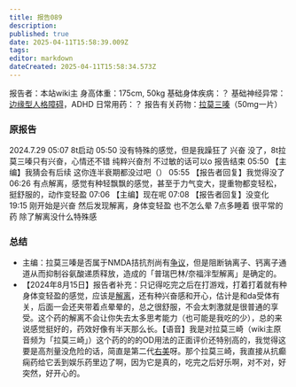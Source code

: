 ```yaml
---
title: 报告089
description: 
published: true
date: 2025-04-11T15:58:39.009Z
tags: 
editor: markdown
dateCreated: 2025-04-11T15:58:34.573Z
---
```


﻿报告者：本站wiki主
身高体重：175cm, 50kg
基础身体疾病：？
基础神经异常：[边缘型人格障碍](/BPD/)，ADHD
日常用药：？
报告有关药物：[拉莫三嗪](/LTG/)（50mg一片）

### 原报告
2024.7.29
05:07 8t启动
05:50 没有特殊的感觉，但是我躁狂了 兴奋 没了，8t拉莫三嗪只有兴奋，心情还不错 纯粹兴奋剂 不过敏的话可以o 报告结束
05:50 【主编】我猜会有后续 这你连半衰期都没过吧（）
05:55 【报告者回复】我觉得没了
06:26 有点解离，感觉有种轻飘飘的感觉，甚至于力气变大，提重物都变轻松，挺舒服的，动作变轻盈
07:06 【主编】现在呢
07:08 【报告者回复】没变化
19:15 刚开始是兴奋 然后发现解离，身体变轻盈 也不怎么晕 7点多睡着 很平常的药 除了解离没什么特殊感

### 总结
- 主编：拉莫三嗪是否属于NMDA拮抗剂尚有[争议](/NMDA%E6%8A%97%E6%8A%91%E9%83%81/#%E5%B7%B2%E4%B8%8A%E5%B8%82)，但是阻断钠离子、钙离子通道从而抑制谷氨酸递质释放，造成的「普瑞巴林/奈福泮型解离」是确定的。
- 【2024年8月15日】报告者补充：只记得吃完之后在打游戏，打着打着就有种身体变轻盈的感觉，应该是[解离](/%E8%A7%A3%E7%A6%BB/)，还有种兴奋感和开心，估计是和da受体有关，后面一会还夹带着点晕晕的，总之很舒服，不会太刺激就是很普通的享受。这个药的解离不会让你失去太多思考能力（也可能是我吃的少），总的来说感觉挺好的，药效好像有半天那么长。【语音】我是对拉莫三崎（wiki主原音频为「拉莫三崎」）这个药的的的OD用法的正面评价还特别高的，我觉得这要是高剂量没危险的话，简直是第二代[右美](/DXM/)呀。那个拉莫三崎，我直接从抗癫痫药给它丢到娱乐药里边了啊，因为它是真的，吃完之后好乐啊，对不对，好突然，好开心的。
